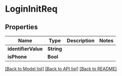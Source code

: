 # LoginInitReq

## Properties
Name | Type | Description | Notes
------------ | ------------- | ------------- | -------------
**identifierValue** | **String** |  | 
**isPhone** | **Bool** |  | 

[[Back to Model list]](../README.md#documentation-for-models) [[Back to API list]](../README.md#documentation-for-api-endpoints) [[Back to README]](../README.md)


